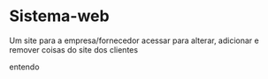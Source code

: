 # Sistema-web
Um site para a empresa/fornecedor acessar para alterar, adicionar e remover coisas do site dos clientes

entendo
